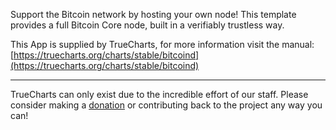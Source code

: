 Support the Bitcoin network by hosting your own node! This template provides a full Bitcoin Core node, built in a verifiably trustless way.


This App is supplied by TrueCharts, for more information visit the manual: [https://truecharts.org/charts/stable/bitcoind](https://truecharts.org/charts/stable/bitcoind)

---

TrueCharts can only exist due to the incredible effort of our staff.
Please consider making a [donation](https://truecharts.org/sponsor) or contributing back to the project any way you can!
